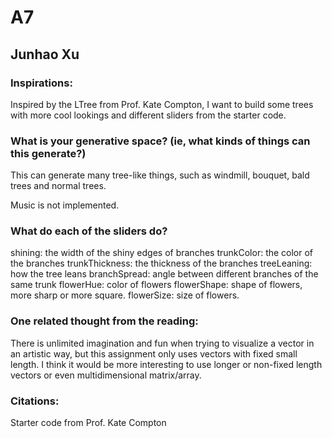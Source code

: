 # A7
## Junhao Xu

### Inspirations:

Inspired by the LTree from Prof. Kate Compton, I want to build some trees with more cool lookings and different sliders from the starter code.

### What is your generative space? (ie, what kinds of things can this generate?)

This can generate many tree-like things, such as windmill, bouquet, bald trees and normal trees.

Music is not implemented.

### What do each of the sliders do?

shining: the width of the shiny edges of branches
trunkColor: the color of the branches
trunkThickness: the thickness of the branches
treeLeaning: how the tree leans
branchSpread: angle between different branches of the same trunk
flowerHue: color of flowers
flowerShape: shape of flowers, more sharp or more square.
flowerSize: size of flowers.

### One related thought from the reading:

There is unlimited imagination and fun when trying to visualize a vector in an artistic way, but this assignment only uses vectors with fixed small length. I think it would be more interesting to use longer or non-fixed length vectors or even multidimensional matrix/array.

### Citations:

Starter code from Prof. Kate Compton